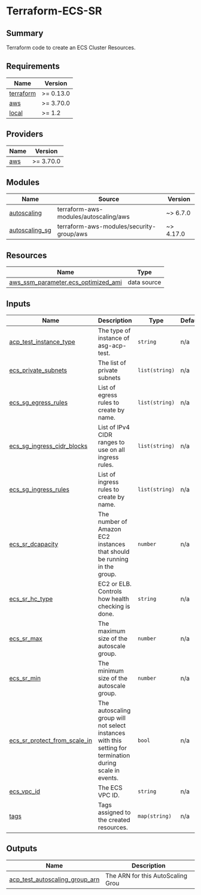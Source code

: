 # Terraform-ECS-SR

## Summary

Terraform code to create an ECS Cluster Resources.

<!-- BEGINNING OF PRE-COMMIT-TERRAFORM DOCS HOOK -->
## Requirements

| Name | Version |
|------|---------|
| <a name="requirement_terraform"></a> [terraform](#requirement\_terraform) | >= 0.13.0 |
| <a name="requirement_aws"></a> [aws](#requirement\_aws) | >= 3.70.0 |
| <a name="requirement_local"></a> [local](#requirement\_local) | >= 1.2 |

## Providers

| Name | Version |
|------|---------|
| <a name="provider_aws"></a> [aws](#provider\_aws) | >= 3.70.0 |

## Modules

| Name | Source | Version |
|------|--------|---------|
| <a name="module_autoscaling"></a> [autoscaling](#module\_autoscaling) | terraform-aws-modules/autoscaling/aws | ~> 6.7.0 |
| <a name="module_autoscaling_sg"></a> [autoscaling\_sg](#module\_autoscaling\_sg) | terraform-aws-modules/security-group/aws | ~> 4.17.0 |

## Resources

| Name | Type |
|------|------|
| [aws_ssm_parameter.ecs_optimized_ami](https://registry.terraform.io/providers/hashicorp/aws/latest/docs/data-sources/ssm_parameter) | data source |

## Inputs

| Name | Description | Type | Default | Required |
|------|-------------|------|---------|:--------:|
| <a name="input_acp_test_instance_type"></a> [acp\_test\_instance\_type](#input\_acp\_test\_instance\_type) | The type of instance of asg-acp-test. | `string` | n/a | yes |
| <a name="input_ecs_private_subnets"></a> [ecs\_private\_subnets](#input\_ecs\_private\_subnets) | The list of private subnets | `list(string)` | n/a | yes |
| <a name="input_ecs_sg_egress_rules"></a> [ecs\_sg\_egress\_rules](#input\_ecs\_sg\_egress\_rules) | List of egress rules to create by name. | `list(string)` | n/a | yes |
| <a name="input_ecs_sg_ingress_cidr_blocks"></a> [ecs\_sg\_ingress\_cidr\_blocks](#input\_ecs\_sg\_ingress\_cidr\_blocks) | List of IPv4 CIDR ranges to use on all ingress rules. | `list(string)` | n/a | yes |
| <a name="input_ecs_sg_ingress_rules"></a> [ecs\_sg\_ingress\_rules](#input\_ecs\_sg\_ingress\_rules) | List of ingress rules to create by name. | `list(string)` | n/a | yes |
| <a name="input_ecs_sr_dcapacity"></a> [ecs\_sr\_dcapacity](#input\_ecs\_sr\_dcapacity) | The number of Amazon EC2 instances that should be running in the group. | `number` | n/a | yes |
| <a name="input_ecs_sr_hc_type"></a> [ecs\_sr\_hc\_type](#input\_ecs\_sr\_hc\_type) | EC2 or ELB. Controls how health checking is done. | `string` | n/a | yes |
| <a name="input_ecs_sr_max"></a> [ecs\_sr\_max](#input\_ecs\_sr\_max) | The maximum size of the autoscale group. | `number` | n/a | yes |
| <a name="input_ecs_sr_min"></a> [ecs\_sr\_min](#input\_ecs\_sr\_min) | The minimum size of the autoscale group. | `number` | n/a | yes |
| <a name="input_ecs_sr_protect_from_scale_in"></a> [ecs\_sr\_protect\_from\_scale\_in](#input\_ecs\_sr\_protect\_from\_scale\_in) | The autoscaling group will not select instances with this setting for termination during scale in events. | `bool` | n/a | yes |
| <a name="input_ecs_vpc_id"></a> [ecs\_vpc\_id](#input\_ecs\_vpc\_id) | The ECS VPC ID. | `string` | n/a | yes |
| <a name="input_tags"></a> [tags](#input\_tags) | Tags assigned to the created resources. | `map(string)` | n/a | yes |

## Outputs

| Name | Description |
|------|-------------|
| <a name="output_acp_test_autoscaling_group_arn"></a> [acp\_test\_autoscaling\_group\_arn](#output\_acp\_test\_autoscaling\_group\_arn) | The ARN for this AutoScaling Grou |
<!-- END OF PRE-COMMIT-TERRAFORM DOCS HOOK -->
